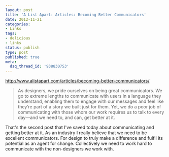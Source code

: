 ```yaml
---
layout: post
title: 'A List Apart: Articles: Becoming Better Communicators'
date: 2012-11-21
categories:
- Links
tags:
- delicious
- links
status: publish
type: post
published: true
meta:
  dsq_thread_id: '938830753'
---
```

<p><a href="http://www.alistapart.com/articles/becoming-better-communicators/">http://www.alistapart.com/articles/becoming-better-communicators/</a></p>

<blockquote>As designers, we pride ourselves on being great communicators. We go to extreme lengths to communicate with users in a language they understand, enabling them to engage with our messages and feel like they’re part of a story we built just for them. Yet, we do a poor job of communicating with those whom our work requires us to talk to every day—and we need to, and can, get better at it.</blockquote>

<p>That's the second post that I've saved today about communicating and getting better at it. As an industry I really believe that we need to be excellent communicators.
For design to truly make a difference and fulfil its potential as an agent for change. Collectively we need to work hard to communicate with the non-designers we work with.</p>
